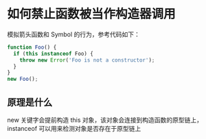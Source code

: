 # 如何禁止函数被当作构造器调用

模拟箭头函数和 Symbol 的行为，参考代码如下：

```ts
function Foo() {
  if (this instanceof Foo) {
    throw new Error('Foo is not a constructor');
  }
}
new Foo();
```

## 原理是什么

new 关键字会提前构造 this 对象，该对象会连接到构造函数的原型链上，instanceof 可以用来检测对象是否存在于原型链上


